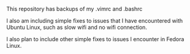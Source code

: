 This repository has backups of my .vimrc
and .bashrc

I also am including simple fixes to issues that
I have encountered with Ubuntu Linux, such as slow wifi
and no wifi connection.

I also plan to include other simple fixes to issues I encounter in
Fedora Linux.

